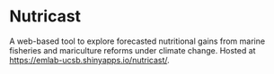 # Nutricast
A web-based tool to explore forecasted nutritional gains from marine fisheries and mariculture reforms under climate change. Hosted at https://emlab-ucsb.shinyapps.io/nutricast/. 

